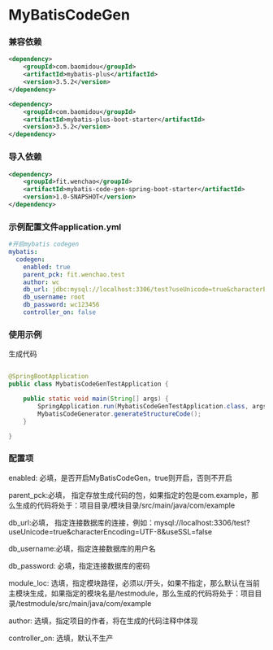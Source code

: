 # MyBatisCodeGen


### 兼容依赖
```xml
<dependency>
    <groupId>com.baomidou</groupId>
    <artifactId>mybatis-plus</artifactId>
    <version>3.5.2</version>
</dependency>
```
```xml
<dependency>
    <groupId>com.baomidou</groupId>
    <artifactId>mybatis-plus-boot-starter</artifactId>
    <version>3.5.2</version>
</dependency>
```
### 导入依赖

```xml
<dependency>
    <groupId>fit.wenchao</groupId>
    <artifactId>mybatis-code-gen-spring-boot-starter</artifactId>
    <version>1.0-SNAPSHOT</version>
</dependency>
```

### 示例配置文件application.yml

```yml
#开启mybatis codegen
mybatis:
  codegen:
    enabled: true
    parent_pck: fit.wenchao.test
    author: wc
    db_url: jdbc:mysql://localhost:3306/test?useUnicode=true&characterEncoding=UTF-8&useSSL=false
    db_username: root
    db_password: wc123456
    controller_on: false
```

### 使用示例
生成代码
```java

@SpringBootApplication
public class MybatisCodeGenTestApplication {

    public static void main(String[] args) {
        SpringApplication.run(MybatisCodeGenTestApplication.class, args);
        MybatisCodeGenerator.generateStructureCode();
    }

}
```


### 配置项

enabled: 必填，是否开启MyBatisCodeGen，true则开启，否则不开启

parent_pck:必填， 指定存放生成代码的包，如果指定的包是com.example，那么生成的代码将处于：项目目录/模块目录/src/main/java/com/example

db_url:必填， 指定连接数据库的连接，例如：mysql://localhost:3306/test?useUnicode=true&characterEncoding=UTF-8&useSSL=false

db_username:必填，指定连接数据库的用户名

db_password: 必填，指定连接数据库的密码

module_loc:
选填，指定模块路径，必须以/开头，如果不指定，那么默认在当前主模块生成，如果指定的模块名是/testmodule，那么生成的代码将处于：项目目录/testmodule/src/main/java/com/example

author: 选填，指定项目的作者，将在生成的代码注释中体现

controller_on: 选填，默认不生产



